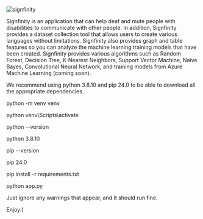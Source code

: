 ![signfinity](https://github.com/adyamp107/Signfinity/assets/137896283/b382f242-02fc-45a4-8d11-eee2b966d3f8)

Signfinity is an application that can help deaf and mute people with disabilities to communicate with other people. In addition, Signfinity provides a dataset collection tool that allows users to create various languages ​​without limitations. Signfinity also provides graph and table features so you can analyze the machine learning training models that have been created. Signfinity provides various algorithms such as Random Forest, Decision Tree, K-Nearest Neighbors, Support Vector Machine, Naive Bayes, Convolutional Neural Network, and training models from Azure Machine Learning (coming soon).

We recommend using python 3.8.10 and pip 24.0 to be able to download all the appropriate dependencies.

python -m venv venv

python venv\Scripts\activate

python --version

python 3.8.10

pip --version

pip 24.0

pip install -r requirements.txt

python app.py

Just ignore any warnings that appear, and it should run fine.

Enjoy:)
